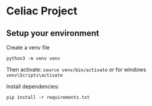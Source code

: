 # Celiac Project

## Setup your environment

Create a venv file

```
python3 -m venv venv
```

Then activate:
`source venv/bin/activate`
or for windows
`venv\Scripts\activate`

Install dependencies:

```
pip install -r requirements.txt
```
